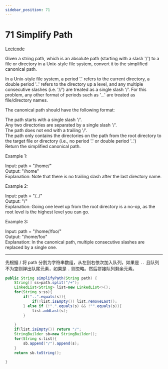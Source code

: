 ```yaml
---
sidebar_position: 71
---
```


# 71 Simplify Path

[Leetcode](https://leetcode.com/problems/simplify-path/)

Given a string path, which is an absolute path (starting with a slash '/') to a file or directory in a Unix-style file system, convert it to the simplified canonical path.

In a Unix-style file system, a period '.' refers to the current directory, a double period '..' refers to the directory up a level, and any multiple consecutive slashes (i.e. '//') are treated as a single slash '/'. For this problem, any other format of periods such as '...' are treated as file/directory names.

The canonical path should have the following format:

The path starts with a single slash '/'.  
Any two directories are separated by a single slash '/'.  
The path does not end with a trailing '/'.  
The path only contains the directories on the path from the root directory to the target file or directory (i.e., no period '.' or double period '..')  
Return the simplified canonical path.  

 

Example 1:

Input: path = "/home/"  
Output: "/home"  
Explanation: Note that there is no trailing slash after the last directory name.  

Example 2:

Input: path = "/../"  
Output: "/"  
Explanation: Going one level up from the root directory is a no-op, as the root level is the highest level you can go.  

Example 3:

Input: path = "/home//foo/"  
Output: "/home/foo"  
Explanation: In the canonical path, multiple consecutive slashes are replaced by a single one.  


---

先根据 / 将 path 分割为字符串数组，从左到右依次加入队列，如果是 `..` 且队列不为空则弹出队尾元素，如果是 `.` 则忽略。然后拼接队列剩余元素。

```java
public String simplifyPath(String path) {
    String[] ss=path.split("/+");
    LinkedList<String> list=new LinkedList<>();
    for(String s:ss){
        if("..".equals(s)){
            if(!list.isEmpty()) list.removeLast();
        } else if (!".".equals(s) && !"".equals(s)){
            list.addLast(s);
        }
        
    }
    if(list.isEmpty()) return "/";
    StringBuilder sb=new StringBuilder();
    for(String s:list){
        sb.append("/").append(s);
    }
    return sb.toString();
    
}
```



